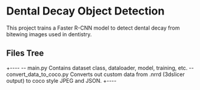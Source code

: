 # Dental Decay Object Detection
This project trains a Faster R-CNN model to detect dental decay from bitewing images used in dentistry.

## Files Tree
+----
-- main.py
	Contains dataset class, dataloader, model, training, etc.
-- convert_data_to_coco.py
	Converts out custom data from .nrrd (3dslicer output) to coco style JPEG and JSON.
+----
